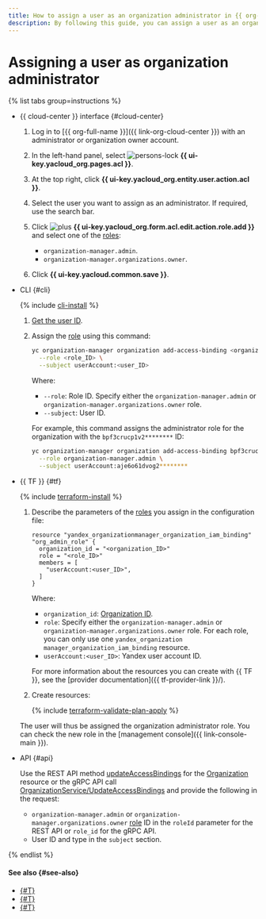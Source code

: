 ```yaml
---
title: How to assign a user as an organization administrator in {{ org-full-name }}
description: By following this guide, you can assign a user as an organization administrator.
---
```


# Assigning a user as organization administrator

{% list tabs group=instructions %}

- {{ cloud-center }} interface {#cloud-center}

  1. Log in to [{{ org-full-name }}]({{ link-org-cloud-center }}) with an administrator or organization owner account.

  1. In the left-hand panel, select ![persons-lock](../../_assets/console-icons/persons-lock.svg) **{{ ui-key.yacloud_org.pages.acl }}**.

  1. At the top right, click **{{ ui-key.yacloud_org.entity.user.action.acl }}**.

  1. Select the user you want to assign as an administrator. If required, use the search bar.

  1. Click ![plus](../../_assets/console-icons/plus.svg) **{{ ui-key.yacloud_org.form.acl.edit.action.role.add }}** and select one of the [roles](../../iam/concepts/access-control/roles.md):

      * `organization-manager.admin`.
      * `organization-manager.organizations.owner`.

  1. Click **{{ ui-key.yacloud.common.save }}**.

- CLI {#cli}

  {% include [cli-install](../../_includes/cli-install.md) %}

  1. [Get the user ID](../operations/users-get.md).

  1. Assign the [role](../../iam/concepts/access-control/roles.md) using this command:

      ```bash
      yc organization-manager organization add-access-binding <organization_name_or_ID> \
        --role <role_ID> \
        --subject userAccount:<user_ID>
      ```

      Where:

      * `--role`: Role ID. Specify either the `organization-manager.admin` or `organization-manager.organizations.owner` role.
      * `--subject`: User ID.

      For example, this command assigns the administrator role for the organization with the `bpf3crucp1v2********` ID:

      ```bash
      yc organization-manager organization add-access-binding bpf3crucp1v2******** \
        --role organization-manager.admin \
        --subject userAccount:aje6o61dvog2********
      ```

- {{ TF }} {#tf}

  {% include [terraform-install](../../_includes/terraform-install.md) %}

  1. Describe the parameters of the [roles](../../iam/concepts/access-control/roles.md) you assign in the configuration file:

      ```hcl
      resource "yandex_organizationmanager_organization_iam_binding" "org_admin_role" {
        organization_id = "<organization_ID>"
        role = "<role_ID>"
        members = [
          "userAccount:<user_ID>",
        ]
      }
      ```

      Where:

      * `organization_id`: [Organization ID](./organization-get-id.md).
      * `role`: Specify either the `organization-manager.admin` or `organization-manager.organizations.owner` role. For each role, you can only use one `yandex_organization manager_organization_iam_binding` resource.
      * `userAccount:<user_ID>`: Yandex user account ID.

      For more information about the resources you can create with {{ TF }}, see the [provider documentation]({{ tf-provider-link }}/).

  1. Create resources:

      {% include [terraform-validate-plan-apply](../../_tutorials/_tutorials_includes/terraform-validate-plan-apply.md) %}

  The user will thus be assigned the organization administrator role. You can check the new role in the [management console]({{ link-console-main }}).

- API {#api}

  Use the REST API method [updateAccessBindings](../api-ref/Organization/updateAccessBindings.md) for the [Organization](../api-ref/Organization/index.md) resource or the gRPC API call [OrganizationService/UpdateAccessBindings](../api-ref/grpc/Organization/updateAccessBindings.md) and provide the following in the request:

  * `organization-manager.admin` or `organization-manager.organizations.owner` [role](../../iam/concepts/access-control/roles.md) ID in the `roleId` parameter for the REST API or `role_id` for the gRPC API.
  * User ID and type in the `subject` section.

{% endlist %}

#### See also {#see-also}

* [{#T}](../../iam/operations/sa/set-access-bindings.md)
* [{#T}](../../resource-manager/operations/cloud/set-access-bindings.md)
* [{#T}](../../resource-manager/operations/folder/set-access-bindings.md)
